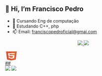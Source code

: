   ## 👋 Hi, I’m Francisco Pedro
- 👀 Cursando Eng de computação
- 🌱 Estudando C++, php
- 📫 Email: franciscopedroficial@gmai.com
<div align="center">
  <a href="https://beacons.ai/franciscopeedro">
  <img height="150em" src="https://github-readme-stats.vercel.app/api?username=franciscopeedro&show_icons=true&theme=white&include_all_commits=true&count_private=true"/>
  <img height="150em" src="https://github-readme-stats.vercel.app/api/top-langs/?username=franciscopeedro&layout=compact&langs_count=7&theme=white"/>
</div>
</div>
<div style="display: inline_block"><br>
  <img align="center" alt="Rafa-HTML" height="30" width="40" src="https://raw.githubusercontent.com/devicons/devicon/master/icons/html5/html5-original.svg">
</div>
 ##
 <div> 
  <a href="https://instagram.com/franciscopeedro_" target="_blank"><img src="https://img.shields.io/badge/-Instagram-%23E4405F?style=for-the-badge&logo=instagram&logoColor=white" target="_blank"></a>
  <a href = "mailto:franciscopedroficial@gmail.com"><img src="https://img.shields.io/badge/-Gmail-%23333?style=for-the-badge&logo=gmail&logoColor=white" target="_blank"></a>
 
</div>
